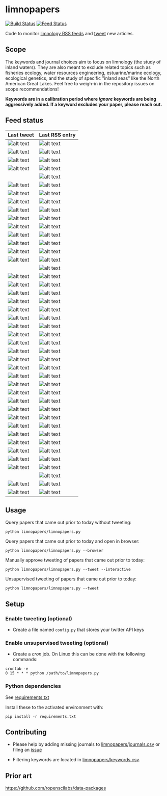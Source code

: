 # limnopapers

[![Build Status](https://api.travis-ci.org/jsta/limnopapers.png)](https://travis-ci.org/jsta/limnopapers) [![Feed Status](https://img.shields.io/badge/feed%20status-good-green.svg)](https://jsta.github.io/limnopapers)

Code to monitor [limnology RSS feeds](limnopapers/journals.csv) and [tweet](https://twitter.com/limno_papers) new articles.

## Scope

The keywords and journal choices aim to focus on limnology (the study of inland waters). They are also meant to exclude related topics such as fisheries ecology, water resources engineering, estuarine/marine ecology, ecological genetics, and the study of specific "inland seas" like the North American Great Lakes. Feel free to weigh-in in the repository issues on scope recommendations! 

**Keywords are in a calibration period where _ignore_ keywords are being aggressively added. If a keyword excludes your paper, please reach out.**

## Feed status
Last tweet|Last RSS entry
---|---
![alt text](https://img.shields.io/badge/Marine%20and%20Freshwater%20Research-2019--03--29-green.svg)|![alt text](https://img.shields.io/badge/Marine%20and%20Freshwater%20Research-2019--03--29-green.svg)
![alt text](https://img.shields.io/badge/Bioscience-2019--04--04-green.svg)|![alt text](https://img.shields.io/badge/Bioscience-2019--07--11-green.svg)
![alt text](https://img.shields.io/badge/Lake%20and%20Reservoir%20Management-2019--07--25-green.svg)|![alt text](https://img.shields.io/badge/Lake%20and%20Reservoir%20Management-2019--07--25-green.svg)
![alt text](https://img.shields.io/badge/CJFAS-2019--08--01-green.svg)|![alt text](https://img.shields.io/badge/CJFAS-2019--07--25-green.svg)
&nbsp;|![alt text](https://img.shields.io/badge/Nature%20Climate%20Change-2019--07--26-green.svg)
![alt text](https://img.shields.io/badge/Limnology%20and%20Oceanography:%20Letters-2019--06--13-green.svg)|![alt text](https://img.shields.io/badge/Limnology%20and%20Oceanography:%20Letters-2019--07--26-green.svg)
![alt text](https://img.shields.io/badge/WIREs%20Water-2019--06--07-green.svg)|![alt text](https://img.shields.io/badge/WIREs%20Water-2019--07--28-green.svg)
![alt text](https://img.shields.io/badge/Nature%20Geoscience-2019--06--11-green.svg)|![alt text](https://img.shields.io/badge/Nature%20Geoscience-2019--07--29-green.svg)
![alt text](https://img.shields.io/badge/Journal%20of%20Geophysical%20Research:%20Biogeosciences-2019--07--07-green.svg)|![alt text](https://img.shields.io/badge/Journal%20of%20Geophysical%20Research:%20Biogeosciences-2019--07--30-green.svg)
![alt text](https://img.shields.io/badge/Global%20Ecology%20and%20Biogeography-2019--07--24-green.svg)|![alt text](https://img.shields.io/badge/Global%20Ecology%20and%20Biogeography-2019--07--30-green.svg)
![alt text](https://img.shields.io/badge/JAWRA-2019--07--29-green.svg)|![alt text](https://img.shields.io/badge/JAWRA-2019--07--30-green.svg)
![alt text](https://img.shields.io/badge/Ecological%20Applications-2019--07--22-green.svg)|![alt text](https://img.shields.io/badge/Ecological%20Applications-2019--07--30-green.svg)
![alt text](https://img.shields.io/badge/Aquatic%20Sciences-2019--07--31-green.svg)|![alt text](https://img.shields.io/badge/Aquatic%20Sciences-2019--07--31-green.svg)
![alt text](https://img.shields.io/badge/Ecosystems-2019--05--31-green.svg)|![alt text](https://img.shields.io/badge/Ecosystems-2019--07--31-green.svg)
![alt text](https://img.shields.io/badge/Ecology-2019--07--17-green.svg)|![alt text](https://img.shields.io/badge/Ecology-2019--07--31-green.svg)
&nbsp;|![alt text](https://img.shields.io/badge/Environmental%20Management-2019--08--01-green.svg)
![alt text](https://img.shields.io/badge/Nature%20Communications-2019--04--27-green.svg)|![alt text](https://img.shields.io/badge/Nature%20Communications-2019--08--01-green.svg)
![alt text](https://img.shields.io/badge/Climatic%20Change-2019--05--15-green.svg)|![alt text](https://img.shields.io/badge/Climatic%20Change-2019--08--01-green.svg)
![alt text](https://img.shields.io/badge/Biogeochemistry-2019--06--11-green.svg)|![alt text](https://img.shields.io/badge/Biogeochemistry-2019--08--01-green.svg)
![alt text](https://img.shields.io/badge/Aquatic%20Ecology-2019--06--05-green.svg)|![alt text](https://img.shields.io/badge/Aquatic%20Ecology-2019--08--01-green.svg)
![alt text](https://img.shields.io/badge/Freshwater%20Science-2019--07--25-green.svg)|![alt text](https://img.shields.io/badge/Freshwater%20Science-2019--08--01-green.svg)
![alt text](https://img.shields.io/badge/Inland%20Waters-2019--07--04-green.svg)|![alt text](https://img.shields.io/badge/Inland%20Waters-2019--08--01-green.svg)
![alt text](https://img.shields.io/badge/Freshwater%20Biology-2019--08--02-green.svg)|![alt text](https://img.shields.io/badge/Freshwater%20Biology-2019--08--01-green.svg)
![alt text](https://img.shields.io/badge/Geophysical%20Research%20Letters-2019--08--02-green.svg)|![alt text](https://img.shields.io/badge/Geophysical%20Research%20Letters-2019--08--01-green.svg)
![alt text](https://img.shields.io/badge/Global%20Biogeochemical%20Cycles-2019--06--05-green.svg)|![alt text](https://img.shields.io/badge/Global%20Biogeochemical%20Cycles-2019--08--01-green.svg)
![alt text](https://img.shields.io/badge/Limnology%20and%20Oceanography:%20Methods-2019--07--26-green.svg)|![alt text](https://img.shields.io/badge/Limnology%20and%20Oceanography:%20Methods-2019--08--01-green.svg)
![alt text](https://img.shields.io/badge/Oikos-2019--03--29-green.svg)|![alt text](https://img.shields.io/badge/Oikos-2019--08--01-green.svg)
![alt text](https://img.shields.io/badge/Ecosphere-2019--07--10-green.svg)|![alt text](https://img.shields.io/badge/Ecosphere-2019--08--01-green.svg)
![alt text](https://img.shields.io/badge/Global%20Change%20Biology-2019--07--14-green.svg)|![alt text](https://img.shields.io/badge/Global%20Change%20Biology-2019--08--01-green.svg)
![alt text](https://img.shields.io/badge/Limnology%20and%20Oceanography-2019--08--02-green.svg)|![alt text](https://img.shields.io/badge/Limnology%20and%20Oceanography-2019--08--01-green.svg)
![alt text](https://img.shields.io/badge/Water%20Resources%20Research-2019--07--26-green.svg)|![alt text](https://img.shields.io/badge/Water%20Resources%20Research-2019--08--01-green.svg)
![alt text](https://img.shields.io/badge/PNAS-2019--06--18-green.svg)|![alt text](https://img.shields.io/badge/PNAS-2019--08--01-green.svg)
![alt text](https://img.shields.io/badge/PLOS%20ONE-2019--06--18-green.svg)|![alt text](https://img.shields.io/badge/PLOS%20ONE-2019--08--01-green.svg)
![alt text](https://img.shields.io/badge/Environmental%20Research%20Letters-2019--06--08-green.svg)|![alt text](https://img.shields.io/badge/Environmental%20Research%20Letters-2019--08--01-green.svg)
![alt text](https://img.shields.io/badge/Frontiers%20in%20Environmental%20Science-2019--05--29-green.svg)|![alt text](https://img.shields.io/badge/Frontiers%20in%20Environmental%20Science-2019--08--02-green.svg)
![alt text](https://img.shields.io/badge/PeerJ-2019--07--15-green.svg)|![alt text](https://img.shields.io/badge/PeerJ-2019--08--02-green.svg)
![alt text](https://img.shields.io/badge/Hydrobiologia-2019--07--31-green.svg)|![alt text](https://img.shields.io/badge/Hydrobiologia-2019--08--02-green.svg)
![alt text](https://img.shields.io/badge/Frontiers%20in%20Ecology%20and%20Evolution-2019--07--22-green.svg)|![alt text](https://img.shields.io/badge/Frontiers%20in%20Ecology%20and%20Evolution-2019--08--02-green.svg)
![alt text](https://img.shields.io/badge/Environmental%20Science%20and%20Technology-2019--08--02-green.svg)|![alt text](https://img.shields.io/badge/Environmental%20Science%20and%20Technology-2019--08--02-green.svg)
![alt text](https://img.shields.io/badge/Geoscientific%20Model%20Development-2019--07--17-green.svg)|![alt text](https://img.shields.io/badge/Geoscientific%20Model%20Development-2019--08--02-green.svg)
&nbsp;|![alt text](https://img.shields.io/badge/Ecology%20Letters-2019--08--02-green.svg)
![alt text](https://img.shields.io/badge/Ecohydrology-2019--07--16-green.svg)|![alt text](https://img.shields.io/badge/Ecohydrology-2019--08--02-green.svg)
![alt text](https://img.shields.io/badge/Ambio-2018--12--21-green.svg)|![alt text](https://img.shields.io/badge/Ambio-2019--09--01-green.svg)

## Usage

Query papers that came out prior to today without tweeting:

`python limnopapers/limnopapers.py`

Query papers that came out prior to today and open in browser:

`python limnopapers/limnopapers.py --browser`

Manually approve tweeting of papers that came out prior to today:

`python limnopapers/limnopapers.py --tweet --interactive`

Unsupervised tweeting of papers that came out prior to today:

`python limnopapers/limnopapers.py --tweet`

## Setup

### Enable tweeting (optional)

* Create a file named `config.py` that stores your twitter API keys

### Enable unsupervised tweeting (optional)

* Create a _cron_ job. On Linux this can be done with the following commands:

```
crontab -e 
0 15 * * * python /path/to/limnopapers.py
```

### Python dependencies

See [requirements.txt](requirements.txt)

Install these to the activated environment with:

`pip install -r requirements.txt`

## Contributing

* Please help by adding missing journals to [limnopapers/journals.csv](limnopapers/journals.csv) or filing an [issue](https://github.com/jsta/limnopapers/issues)

* Filtering keywords are located in [limnopapers/keywords.csv](limnopapers/keywords.csv).

## Prior art

https://github.com/ropenscilabs/data-packages
